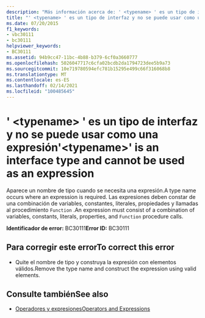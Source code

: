 ```yaml
---
description: "Más información acerca de: ' <typename> ' es un tipo de interfaz y no se puede usar como una expresión"
title: "' <typename> ' es un tipo de interfaz y no se puede usar como una expresión"
ms.date: 07/20/2015
f1_keywords:
- vbc30111
- bc30111
helpviewer_keywords:
- BC30111
ms.assetid: 94b9cc47-11bc-4b88-b379-6cf0a3660777
ms.openlocfilehash: 5026047717c6cfa02bcdb2da1794723dee5b9a73
ms.sourcegitcommit: 10e719780594efc781b15295e499c66f316068b8
ms.translationtype: MT
ms.contentlocale: es-ES
ms.lasthandoff: 02/14/2021
ms.locfileid: "100485645"
---
```

# <a name="typename-is-an-interface-type-and-cannot-be-used-as-an-expression"></a><span data-ttu-id="0f93b-103">' \<typename> ' es un tipo de interfaz y no se puede usar como una expresión</span><span class="sxs-lookup"><span data-stu-id="0f93b-103">'\<typename>' is an interface type and cannot be used as an expression</span></span>

<span data-ttu-id="0f93b-104">Aparece un nombre de tipo cuando se necesita una expresión.</span><span class="sxs-lookup"><span data-stu-id="0f93b-104">A type name occurs where an expression is required.</span></span> <span data-ttu-id="0f93b-105">Las expresiones deben constar de una combinación de variables, constantes, literales, propiedades y llamadas al procedimiento `Function` .</span><span class="sxs-lookup"><span data-stu-id="0f93b-105">An expression must consist of a combination of variables, constants, literals, properties, and `Function` procedure calls.</span></span>  
  
 <span data-ttu-id="0f93b-106">**Identificador de error:** BC30111</span><span class="sxs-lookup"><span data-stu-id="0f93b-106">**Error ID:** BC30111</span></span>  
  
## <a name="to-correct-this-error"></a><span data-ttu-id="0f93b-107">Para corregir este error</span><span class="sxs-lookup"><span data-stu-id="0f93b-107">To correct this error</span></span>  
  
- <span data-ttu-id="0f93b-108">Quite el nombre de tipo y construya la expresión con elementos válidos.</span><span class="sxs-lookup"><span data-stu-id="0f93b-108">Remove the type name and construct the expression using valid elements.</span></span>  
  
## <a name="see-also"></a><span data-ttu-id="0f93b-109">Consulte también</span><span class="sxs-lookup"><span data-stu-id="0f93b-109">See also</span></span>

- [<span data-ttu-id="0f93b-110">Operadores y expresiones</span><span class="sxs-lookup"><span data-stu-id="0f93b-110">Operators and Expressions</span></span>](../programming-guide/language-features/operators-and-expressions/index.md)
